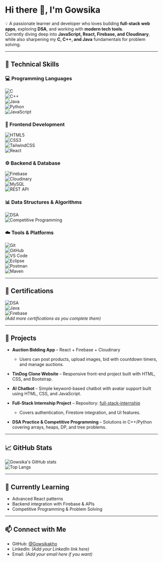# Hi there 👋, I'm Gowsika  

💡 A passionate learner and developer who loves building **full-stack web apps**, exploring **DSA**, and working with **modern tech tools**.  
Currently diving deep into **JavaScript, React, Firebase, and Cloudinary**, while also sharpening my **C, C++, and Java** fundamentals for problem solving.  

---

## 🔧 Technical Skills  

### 💻 Programming Languages  
![C](https://img.shields.io/badge/C-A8B9CC?style=for-the-badge&logo=c&logoColor=white)  
![C++](https://img.shields.io/badge/C++-00599C?style=for-the-badge&logo=c%2B%2B&logoColor=white)  
![Java](https://img.shields.io/badge/Java-007396?style=for-the-badge&logo=java&logoColor=white)  
![Python](https://img.shields.io/badge/Python-3776AB?style=for-the-badge&logo=python&logoColor=white)  
![JavaScript](https://img.shields.io/badge/JavaScript-F7DF1E?style=for-the-badge&logo=javascript&logoColor=black)  

### 🎨 Frontend Development  
![HTML5](https://img.shields.io/badge/HTML5-E34F26?style=for-the-badge&logo=html5&logoColor=white)  
![CSS3](https://img.shields.io/badge/CSS3-1572B6?style=for-the-badge&logo=css3&logoColor=white)  
![TailwindCSS](https://img.shields.io/badge/Tailwind_CSS-38B2AC?style=for-the-badge&logo=tailwind-css&logoColor=white)  
![React](https://img.shields.io/badge/React-20232A?style=for-the-badge&logo=react&logoColor=61DAFB)  

### ⚙️ Backend & Database  
![Firebase](https://img.shields.io/badge/Firebase-FFCA28?style=for-the-badge&logo=firebase&logoColor=black)  
![Cloudinary](https://img.shields.io/badge/Cloudinary-3448C5?style=for-the-badge&logo=cloudinary&logoColor=white)  
![MySQL](https://img.shields.io/badge/MySQL-4479A1?style=for-the-badge&logo=mysql&logoColor=white)  
![REST API](https://img.shields.io/badge/REST-02569B?style=for-the-badge&logo=postman&logoColor=white)  

### 📊 Data Structures & Algorithms  
![DSA](https://img.shields.io/badge/Data_Structures-000000?style=for-the-badge&logo=leetcode&logoColor=yellow)  
![Competitive Programming](https://img.shields.io/badge/Competitive_Programming-1F8ACB?style=for-the-badge&logo=codeforces&logoColor=white)  

### ☁️ Tools & Platforms  
![Git](https://img.shields.io/badge/Git-F05032?style=for-the-badge&logo=git&logoColor=white)  
![GitHub](https://img.shields.io/badge/GitHub-181717?style=for-the-badge&logo=github&logoColor=white)  
![VS Code](https://img.shields.io/badge/VS_Code-0078D4?style=for-the-badge&logo=visual-studio-code&logoColor=white)  
![Eclipse](https://img.shields.io/badge/Eclipse-2C2255?style=for-the-badge&logo=eclipse&logoColor=white)  
![Postman](https://img.shields.io/badge/Postman-FF6C37?style=for-the-badge&logo=postman&logoColor=white)  
![Maven](https://img.shields.io/badge/Maven-C71A36?style=for-the-badge&logo=apache-maven&logoColor=white)  

---

## 🏅 Certifications  
![DSA](https://img.shields.io/badge/DSA_Certified-1F8ACB?style=for-the-badge&logo=leetcode&logoColor=yellow)  
![Java](https://img.shields.io/badge/Java_Certification-007396?style=for-the-badge&logo=java&logoColor=white)  
![Firebase](https://img.shields.io/badge/Firebase_Certification-FFCA28?style=for-the-badge&logo=firebase&logoColor=black)  
*(Add more certifications as you complete them)*  

---

## 📌 Projects  

- **Auction Bidding App** – React + Firebase + Cloudinary  
  - Users can post products, upload images, bid with countdown timers, and manage auctions.  

- **TinDog Clone Website** – Responsive front-end project built with HTML, CSS, and Bootstrap.  

- **AI Chatbot** – Simple keyword-based chatbot with avatar support built using HTML, CSS, and JavaScript.  

- **Full-Stack Internship Project** – Repository: [full-stack-internship](https://github.com/Gowsikakho/full-stack-internship)  
  - Covers authentication, Firestore integration, and UI features.  

- **DSA Practice & Competitive Programming** – Solutions in C++/Python covering arrays, heaps, DP, and tree problems.  

---

## 📈 GitHub Stats  

![Gowsika's GitHub stats](https://github-readme-stats.vercel.app/api?username=Gowsikakho&show_icons=true&theme=radical)  
![Top Langs](https://github-readme-stats.vercel.app/api/top-langs/?username=Gowsikakho&layout=compact&theme=radical)  

---

## 🌱 Currently Learning  
- Advanced React patterns  
- Backend integration with Firebase & APIs  
- Competitive Programming & Problem Solving  

---

## 📫 Connect with Me  
- GitHub: [@Gowsikakho](https://github.com/Gowsikakho)  
- LinkedIn: *(Add your LinkedIn link here)*  
- Email: *(Add your email here if you want)*  
